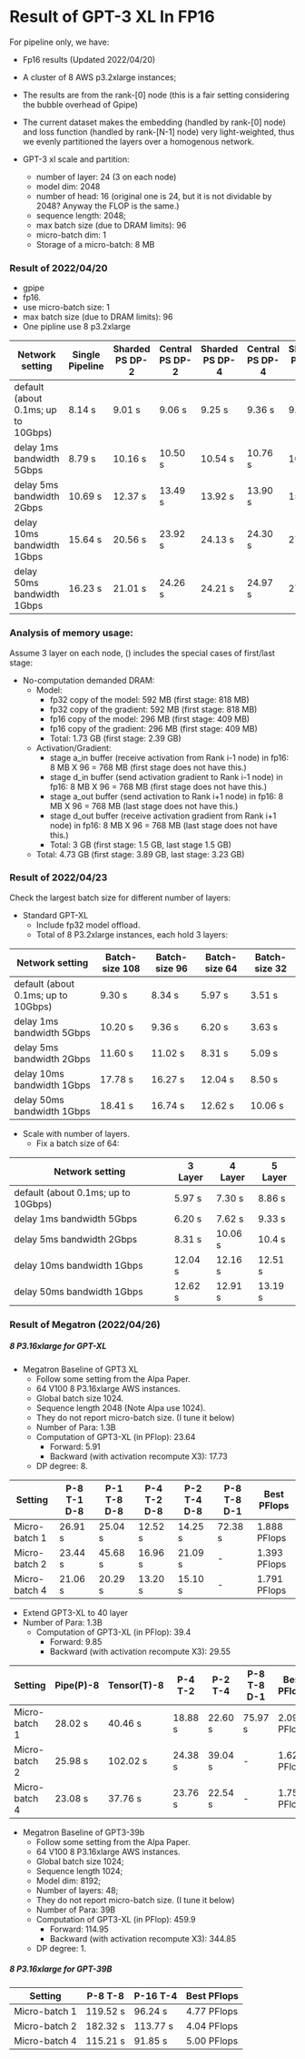 # Result of GPT-3 XL  In FP16

For pipeline only, we have:

- Fp16 results (Updated 2022/04/20)

- A cluster of 8 AWS p3.2xlarge instances;

- The results are from the rank-[0] node (this is a fair setting considering the bubble overhead of Gpipe)

- The current dataset makes the embedding (handled by rank-[0] node) and loss function (handled by rank-[N-1] node) very light-weighted, thus we evenly partitioned the layers over a homogenous network.
   
- GPT-3 xl scale and partition:

  - number of layer: 24 (3 on each node) 
  - model dim: 2048
  - number of head: 16 (original one is 24, but it is not dividable by 2048? Anyway the FLOP is the same.)
  - sequence length: 2048;
  - max batch size (due to DRAM limits): 96
  - micro-batch dim: 1 
  - Storage of a micro-batch: 8 MB
  
### Result of 2022/04/20

- gpipe
- fp16.
- use micro-batch size: 1
- max batch size (due to DRAM limits): 96
- One pipline use 8 p3.2xlarge


| Network setting                     | Single Pipeline  | Sharded PS DP-2 | Central PS DP-2 | Sharded PS DP-4 | Central PS DP-4 | Sharded PS DP-8 | Central PS DP-8 |
|-------------------------------------|------------------|-----------------|-----------------|-----------------|-----------------|-----------------|-----------------|
| default (about 0.1ms; up to 10Gbps) | 8.14 s           | 9.01 s          | 9.06 s          | 9.25 s          | 9.36 s          | 9.78 s          | 9.59 s          |
| delay 1ms  bandwidth 5Gbps          | 8.79 s           | 10.16 s         | 10.50 s         | 10.54 s         | 10.76 s         | 10.88 s         | 10.89 s         |
| delay 5ms  bandwidth 2Gbps          | 10.69 s          | 12.37 s         | 13.49 s         | 13.92 s         | 13.90 s         | 15.07 s         | 14.27 s         |
| delay 10ms  bandwidth 1Gbps         | 15.64 s          | 20.56 s         | 23.92 s         | 24.13 s         | 24.30 s         | 27.39 s         | 24.83 s         |
| delay 50ms  bandwidth 1Gbps         | 16.23 s          | 21.01 s         | 24.26 s         | 24.21 s         | 24.97 s         | 27.68 s         | 25.66 s         |

### Analysis of memory usage:

Assume 3 layer on each node, () includes the special cases of first/last stage:
- No-computation demanded DRAM:
  - Model:
    - fp32 copy of the model: 592 MB  (first stage: 818 MB)
    - fp32 copy of the gradient: 592 MB  (first stage: 818 MB)
    - fp16 copy of the model: 296 MB  (first stage: 409 MB)
    - fp16 copy of the gradient: 296 MB (first stage: 409 MB)
    - Total: 1.73 GB (first stage: 2.39 GB)
  - Activation/Gradient:
    - stage a_in buffer (receive activation from Rank i-1 node) in fp16: 8 MB X 96 = 768 MB (first stage does not have this.) 
    - stage d_in buffer (send activation gradient to Rank i-1 node) in fp16: 8 MB X 96 = 768 MB (first stage does not have this.) 
    - stage a_out buffer (send activation to Rank i+1 node)  in fp16: 8 MB X 96 = 768 MB (last stage does not have this.)
    - stage d_out buffer (receive activation gradient from Rank i+1 node)  in fp16: 8 MB X 96 = 768 MB (last stage does not have this.)
    - Total: 3 GB (first stage: 1.5 GB, last stage 1.5 GB)
  - Total:  4.73 GB (first stage: 3.89 GB, last stage: 3.23 GB)


### Result of 2022/04/23

Check the largest batch size for different number of layers: 

- Standard GPT-XL 
  - Include fp32 model offload.
  - Total of 8 P3.2xlarge instances, each hold 3 layers:

| Network setting                     | Batch-size 108 | Batch-size 96 | Batch-size 64 | Batch-size 32 |
|-------------------------------------|----------------|---------------|---------------|---------------|
| default (about 0.1ms; up to 10Gbps) | 9.30 s         | 8.34 s        | 5.97 s        | 3.51 s        |
| delay 1ms  bandwidth 5Gbps          | 10.20 s        | 9.36 s        | 6.20 s        | 3.63 s        |
| delay 5ms  bandwidth 2Gbps          | 11.60 s        | 11.02 s       | 8.31 s        | 5.09 s        |
| delay 10ms  bandwidth 1Gbps         | 17.78 s        | 16.27 s       | 12.04 s       | 8.50 s        |
| delay 50ms  bandwidth 1Gbps         | 18.41 s        | 16.74 s       | 12.62 s       | 10.06 s       |


- Scale with number of layers.
  - Fix a batch size of 64:

| Network setting                     | 3 Layer | 4 Layer | 5 Layer |
|-------------------------------------|---------|---------|---------|
| default (about 0.1ms; up to 10Gbps) | 5.97 s  | 7.30 s  | 8.86 s  |
| delay 1ms  bandwidth 5Gbps          | 6.20 s  | 7.62 s  | 9.33 s  |
| delay 5ms  bandwidth 2Gbps          | 8.31 s  | 10.06 s | 10.4 s  |
| delay 10ms  bandwidth 1Gbps         | 12.04 s | 12.16 s | 12.51 s |
| delay 50ms  bandwidth 1Gbps         | 12.62 s | 12.91 s | 13.19 s |


### Result of Megatron (2022/04/26)

##### 8 P3.16xlarge for GPT-XL

- Megatron Baseline of GPT3 XL
  - Follow some setting from the Alpa Paper. 
  - 64 V100 8 P3.16xlarge AWS instances.
  - Global batch size 1024. 
  - Sequence length 2048 (Note Alpa use 1024).
  - They do not report micro-batch size. (I tune it below)
  - Number of Para: 1.3B
  - Computation of GPT3-XL (in PFlop): 23.64
    - Forward: 5.91
    - Backward (with activation recompute X3): 17.73
  - DP degree: 8.

| Setting       | P-8 T-1 D-8 | P-1 T-8 D-8 | P-4 T-2 D-8 | P-2 T-4 D-8 | P-8 T-8 D-1 | Best PFlops  |
|---------------|-------------|-------------|-------------|-------------|-------------|--------------|
| Micro-batch 1 | 26.91 s     | 25.04 s     | 12.52 s     | 14.25 s     | 72.38 s     | 1.888 PFlops |
| Micro-batch 2 | 23.44 s     | 45.68 s     | 16.96 s     | 21.09 s     | -           | 1.393 PFlops |
| Micro-batch 4 | 21.06 s     | 20.29 s     | 13.20 s     | 15.10 s     | -           | 1.791 PFlops |

- Extend GPT3-XL to 40 layer
- Number of Para: 1.3B
  - Computation of GPT3-XL (in PFlop): 39.4
    - Forward: 9.85
    - Backward (with activation recompute X3): 29.55

| Setting       | Pipe(P)-8 | Tensor(T)-8 | P-4 T-2 | P-2 T-4 | P-8 T-8 D-1 | Best PFlops |
|---------------|-----------|-------------|---------|---------|-------------|-------------|
| Micro-batch 1 | 28.02 s   | 40.46 s     | 18.88 s | 22.60 s | 75.97 s     | 2.09 PFlops |
| Micro-batch 2 | 25.98 s   | 102.02 s    | 24.38 s | 39.04 s | -           | 1.62 PFlops |
| Micro-batch 4 | 23.08 s   | 37.76 s     | 23.76 s | 22.54 s | -           | 1.75 PFlops |


- Megatron Baseline of GPT3-39b
  - Follow some setting from the Alpa Paper. 
  - 64 V100 8 P3.16xlarge AWS instances.
  - Global batch size 1024; 
  - Sequence length 1024;
  - Model dim: 8192;
  - Number of layers: 48;
  - They do not report micro-batch size. (I tune it below)
  - Number of Para: 39B
  - Computation of GPT3-XL (in PFlop): 459.9 
    - Forward: 114.95
    - Backward (with activation recompute X3): 344.85
  - DP degree: 1.

##### 8 P3.16xlarge for GPT-39B

| Setting       | P-8 T-8  | P-16 T-4  | Best PFlops |
|---------------|----------|-----------|-------------|
| Micro-batch 1 | 119.52 s | 96.24 s   | 4.77 PFlops |
| Micro-batch 2 | 182.32 s | 113.77 s  | 4.04 PFlops |
| Micro-batch 4 | 115.21 s | 91.85 s   | 5.00 PFlops |